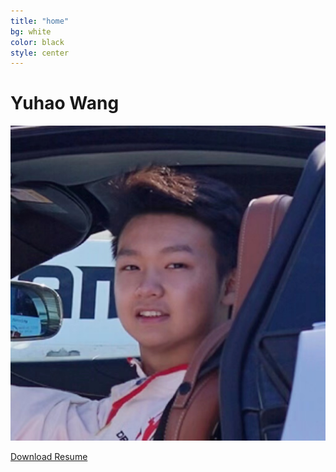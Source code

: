 ```yaml
---
title: "home"
bg: white
color: black
style: center
---
```



# Yuhao Wang

<div class = "sectiondivider-big"> 
	    <img src="asset/hankwang.jpg"/>
</div>    

<a href="https://Hank-YuhaoWang.github.io/asset/Resume.pdf" download="YuhaoWang_MSE_berkeley_resume.pdf" class="btn-rounded-white">Download Resume</a>

